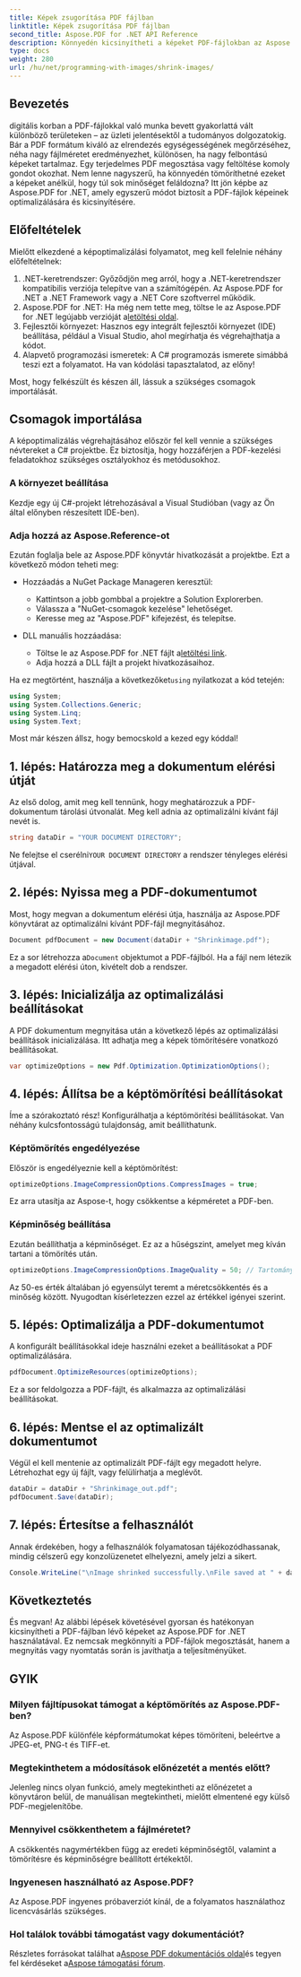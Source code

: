 ```yaml
---
title: Képek zsugorítása PDF fájlban
linktitle: Képek zsugorítása PDF fájlban
second_title: Aspose.PDF for .NET API Reference
description: Könnyedén kicsinyítheti a képeket PDF-fájlokban az Aspose.PDF for .NET segítségével ezzel a lépésről-lépésre szóló útmutatóval, így kisebb fájlméretet biztosít a minőség megőrzése mellett.
type: docs
weight: 280
url: /hu/net/programming-with-images/shrink-images/
---
```

## Bevezetés

digitális korban a PDF-fájlokkal való munka bevett gyakorlattá vált különböző területeken – az üzleti jelentésektől a tudományos dolgozatokig. Bár a PDF formátum kiváló az elrendezés egységességének megőrzéséhez, néha nagy fájlméretet eredményezhet, különösen, ha nagy felbontású képeket tartalmaz. Egy terjedelmes PDF megosztása vagy feltöltése komoly gondot okozhat. Nem lenne nagyszerű, ha könnyedén tömöríthetné ezeket a képeket anélkül, hogy túl sok minőséget feláldozna? Itt jön képbe az Aspose.PDF for .NET, amely egyszerű módot biztosít a PDF-fájlok képeinek optimalizálására és kicsinyítésére. 

## Előfeltételek

Mielőtt elkezdené a képoptimalizálási folyamatot, meg kell felelnie néhány előfeltételnek:

1. .NET-keretrendszer: Győződjön meg arról, hogy a .NET-keretrendszer kompatibilis verziója telepítve van a számítógépén. Az Aspose.PDF for .NET a .NET Framework vagy a .NET Core szoftverrel működik.
2.  Aspose.PDF for .NET: Ha még nem tette meg, töltse le az Aspose.PDF for .NET legújabb verzióját a[letöltési oldal](https://releases.aspose.com/pdf/net/).
3. Fejlesztői környezet: Hasznos egy integrált fejlesztői környezet (IDE) beállítása, például a Visual Studio, ahol megírhatja és végrehajthatja a kódot.
4. Alapvető programozási ismeretek: A C# programozás ismerete simábbá teszi ezt a folyamatot. Ha van kódolási tapasztalatod, az előny!

Most, hogy felkészült és készen áll, lássuk a szükséges csomagok importálását.

## Csomagok importálása

A képoptimalizálás végrehajtásához először fel kell vennie a szükséges névtereket a C# projektbe. Ez biztosítja, hogy hozzáférjen a PDF-kezelési feladatokhoz szükséges osztályokhoz és metódusokhoz.

### A környezet beállítása

Kezdje egy új C#-projekt létrehozásával a Visual Studióban (vagy az Ön által előnyben részesített IDE-ben).

### Adja hozzá az Aspose.Reference-ot

Ezután foglalja bele az Aspose.PDF könyvtár hivatkozását a projektbe. Ezt a következő módon teheti meg:

- Hozzáadás a NuGet Package Manageren keresztül:
  - Kattintson a jobb gombbal a projektre a Solution Explorerben.
  - Válassza a "NuGet-csomagok kezelése" lehetőséget.
  - Keresse meg az "Aspose.PDF" kifejezést, és telepítse.

- DLL manuális hozzáadása:
  - Töltse le az Aspose.PDF for .NET fájlt a[letöltési link](https://releases.aspose.com/pdf/net/).
  - Adja hozzá a DLL fájlt a projekt hivatkozásaihoz.

 Ha ez megtörtént, használja a következőket`using` nyilatkozat a kód tetején:

```csharp
using System;
using System.Collections.Generic;
using System.Linq;
using System.Text;
```

Most már készen állsz, hogy bemocskold a kezed egy kóddal!

## 1. lépés: Határozza meg a dokumentum elérési útját

Az első dolog, amit meg kell tennünk, hogy meghatározzuk a PDF-dokumentum tárolási útvonalát. Meg kell adnia az optimalizálni kívánt fájl nevét is.

```csharp
string dataDir = "YOUR DOCUMENT DIRECTORY"; 
```

 Ne felejtse el cserélni`YOUR DOCUMENT DIRECTORY` a rendszer tényleges elérési útjával.

## 2. lépés: Nyissa meg a PDF-dokumentumot

Most, hogy megvan a dokumentum elérési útja, használja az Aspose.PDF könyvtárat az optimalizálni kívánt PDF-fájl megnyitásához.

```csharp
Document pdfDocument = new Document(dataDir + "Shrinkimage.pdf");
```

 Ez a sor létrehozza a`Document` objektumot a PDF-fájlból. Ha a fájl nem létezik a megadott elérési úton, kivételt dob a rendszer.

## 3. lépés: Inicializálja az optimalizálási beállításokat

A PDF dokumentum megnyitása után a következő lépés az optimalizálási beállítások inicializálása. Itt adhatja meg a képek tömörítésére vonatkozó beállításokat.

```csharp
var optimizeOptions = new Pdf.Optimization.OptimizationOptions();
```

## 4. lépés: Állítsa be a képtömörítési beállításokat

Íme a szórakoztató rész! Konfigurálhatja a képtömörítési beállításokat. Van néhány kulcsfontosságú tulajdonság, amit beállíthatunk.

### Képtömörítés engedélyezése

Először is engedélyeznie kell a képtömörítést:

```csharp
optimizeOptions.ImageCompressionOptions.CompressImages = true;
```

Ez arra utasítja az Aspose-t, hogy csökkentse a képméretet a PDF-ben.

### Képminőség beállítása

Ezután beállíthatja a képminőséget. Ez az a hűségszint, amelyet meg kíván tartani a tömörítés után.

```csharp
optimizeOptions.ImageCompressionOptions.ImageQuality = 50; // Tartomány 0 és 100 között
```

Az 50-es érték általában jó egyensúlyt teremt a méretcsökkentés és a minőség között. Nyugodtan kísérletezzen ezzel az értékkel igényei szerint.

## 5. lépés: Optimalizálja a PDF-dokumentumot

A konfigurált beállításokkal ideje használni ezeket a beállításokat a PDF optimalizálására.

```csharp
pdfDocument.OptimizeResources(optimizeOptions);
```

Ez a sor feldolgozza a PDF-fájlt, és alkalmazza az optimalizálási beállításokat.

## 6. lépés: Mentse el az optimalizált dokumentumot

Végül el kell mentenie az optimalizált PDF-fájlt egy megadott helyre. Létrehozhat egy új fájlt, vagy felülírhatja a meglévőt.

```csharp
dataDir = dataDir + "Shrinkimage_out.pdf"; 
pdfDocument.Save(dataDir);
```

## 7. lépés: Értesítse a felhasználót

Annak érdekében, hogy a felhasználók folyamatosan tájékozódhassanak, mindig célszerű egy konzolüzenetet elhelyezni, amely jelzi a sikert.

```csharp
Console.WriteLine("\nImage shrinked successfully.\nFile saved at " + dataDir);
```

## Következtetés

És megvan! Az alábbi lépések követésével gyorsan és hatékonyan kicsinyítheti a PDF-fájlban lévő képeket az Aspose.PDF for .NET használatával. Ez nemcsak megkönnyíti a PDF-fájlok megosztását, hanem a megnyitás vagy nyomtatás során is javíthatja a teljesítményüket.

## GYIK

### Milyen fájltípusokat támogat a képtömörítés az Aspose.PDF-ben?  
Az Aspose.PDF különféle képformátumokat képes tömöríteni, beleértve a JPEG-et, PNG-t és TIFF-et.

### Megtekinthetem a módosítások előnézetét a mentés előtt?  
Jelenleg nincs olyan funkció, amely megtekintheti az előnézetet a könyvtáron belül, de manuálisan megtekintheti, mielőtt elmentené egy külső PDF-megjelenítőbe.

### Mennyivel csökkenthetem a fájlméretet?  
A csökkentés nagymértékben függ az eredeti képminőségtől, valamint a tömörítésre és képminőségre beállított értékektől.

### Ingyenesen használható az Aspose.PDF?  
Az Aspose.PDF ingyenes próbaverziót kínál, de a folyamatos használathoz licencvásárlás szükséges.

### Hol találok további támogatást vagy dokumentációt?  
 Részletes forrásokat találhat a[Aspose PDF dokumentációs oldal](https://reference.aspose.com/pdf/net/)és tegyen fel kérdéseket a[Aspose támogatási fórum](https://forum.aspose.com/c/pdf/10).